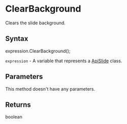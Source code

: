 # ClearBackground

Clears the slide background.

## Syntax

expression.ClearBackground();

`expression` - A variable that represents a [ApiSlide](../ApiSlide.md) class.

## Parameters

This method doesn't have any parameters.

## Returns

boolean